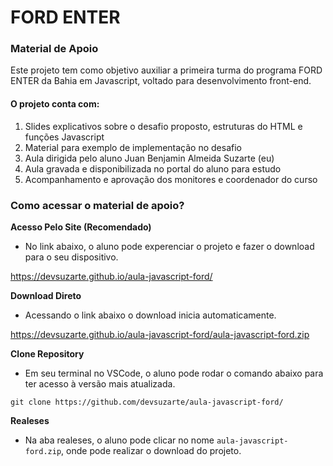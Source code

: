 # FORD ENTER

### Material de Apoio
Este projeto tem como objetivo auxiliar a primeira turma do programa FORD ENTER da Bahia em Javascript, voltado para desenvolvimento front-end.

#### O projeto conta com:
1. Slides explicativos sobre o desafio proposto, estruturas do HTML e funções Javascript
2. Material para exemplo de implementação no desafio
3. Aula dirigida pelo aluno Juan Benjamin Almeida Suzarte (eu)
4. Aula gravada e disponibilizada no portal do aluno para estudo
5. Acompanhamento e aprovação dos monitores e coordenador do curso

### Como acessar o material de apoio?
**Acesso Pelo Site (Recomendado)**
- No link abaixo, o aluno pode experenciar o projeto e fazer o download para o seu dispositivo.

https://devsuzarte.github.io/aula-javascript-ford/

**Download Direto**
- Acessando o link abaixo o download inicia automaticamente.

https://devsuzarte.github.io/aula-javascript-ford/aula-javascript-ford.zip

**Clone Repository**
- Em seu terminal no VSCode, o aluno pode rodar o comando abaixo para ter acesso à versão mais atualizada.

` git clone https://github.com/devsuzarte/aula-javascript-ford/ `

**Realeses**
- Na aba realeses, o aluno pode clicar no nome ` aula-javascript-ford.zip `, onde pode realizar o download do projeto.
